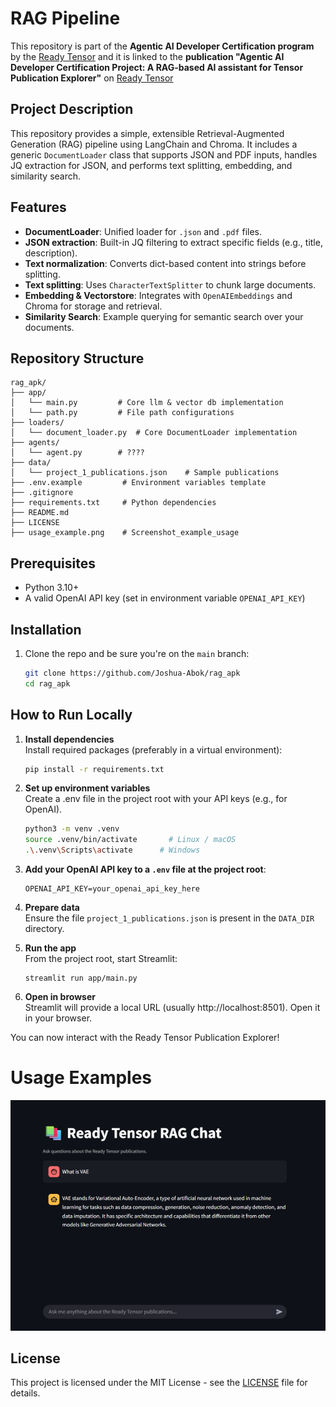 # RAG Pipeline
This repository is part of the **Agentic AI Developer Certification program** by the [Ready Tensor](https://www.readytensor.ai)
and it is linked to the **publication "Agentic AI Developer Certification Project: A RAG-based AI assistant for Tensor Publication Explorer"** on [Ready Tensor](https://www.readytensor.ai)

## Project Description
This repository provides a simple, extensible Retrieval-Augmented Generation (RAG) pipeline using LangChain and Chroma. It includes a generic `DocumentLoader` class that supports JSON and PDF inputs, handles JQ extraction for JSON, and performs text splitting, embedding, and similarity search.

## Features
* **DocumentLoader**: Unified loader for `.json` and `.pdf` files.
* **JSON extraction**: Built-in JQ filtering to extract specific fields (e.g., title, description).
* **Text normalization**: Converts dict-based content into strings before splitting.
* **Text splitting**: Uses `CharacterTextSplitter` to chunk large documents.
* **Embedding & Vectorstore**: Integrates with `OpenAIEmbeddings` and Chroma for storage and retrieval.
* **Similarity Search**: Example querying for semantic search over your documents.

## Repository Structure
```
rag_apk/
├── app/                            
│   └── main.py         # Core llm & vector db implementation
│   └── path.py         # File path configurations
├── loaders/                        
│   └── document_loader.py  # Core DocumentLoader implementation
├── agents/                      
│   └── agent.py        # ????
├── data/                         
│   └── project_1_publications.json    # Sample publications 
├── .env.example         # Environment variables template
├── .gitignore
├── requirements.txt     # Python dependencies
├── README.md
├── LICENSE
├── usage_example.png    # Screenshot_example_usage

```
## Prerequisites
* Python 3.10+
* A valid OpenAI API key (set in environment variable `OPENAI_API_KEY`)

## Installation
1. Clone the repo and be sure you're on the `main` branch:

   ```bash
   git clone https://github.com/Joshua-Abok/rag_apk
   cd rag_apk
   ```
   
## How to Run Locally
1. **Install dependencies**  
   Install required packages (preferably in a virtual environment):

   ```bash
   pip install -r requirements.txt
   ```

2. **Set up environment variables**  
   Create a .env file in the project root with your API keys (e.g., for OpenAI).

    ```bash
   python3 -m venv .venv
   source .venv/bin/activate       # Linux / macOS
   .\.venv\Scripts\activate      # Windows
   ```
3. **Add your OpenAI API key to a `.env` file at the project root**:

   ```env
   OPENAI_API_KEY=your_openai_api_key_here
   ```
4. **Prepare data**  
   Ensure the file `project_1_publications.json` is present in the `DATA_DIR` directory.

5. **Run the app**  
   From the project root, start Streamlit:

   ```
   streamlit run app/main.py
   ```

6. **Open in browser**  
   Streamlit will provide a local URL (usually http://localhost:8501). Open it in your browser.

You can now interact with the Ready Tensor Publication Explorer!



# Usage Examples 
![Usage Example](usage_example.png)

## License
This project is licensed under the MIT License - see the [LICENSE](LICENSE.txt) file for details.
